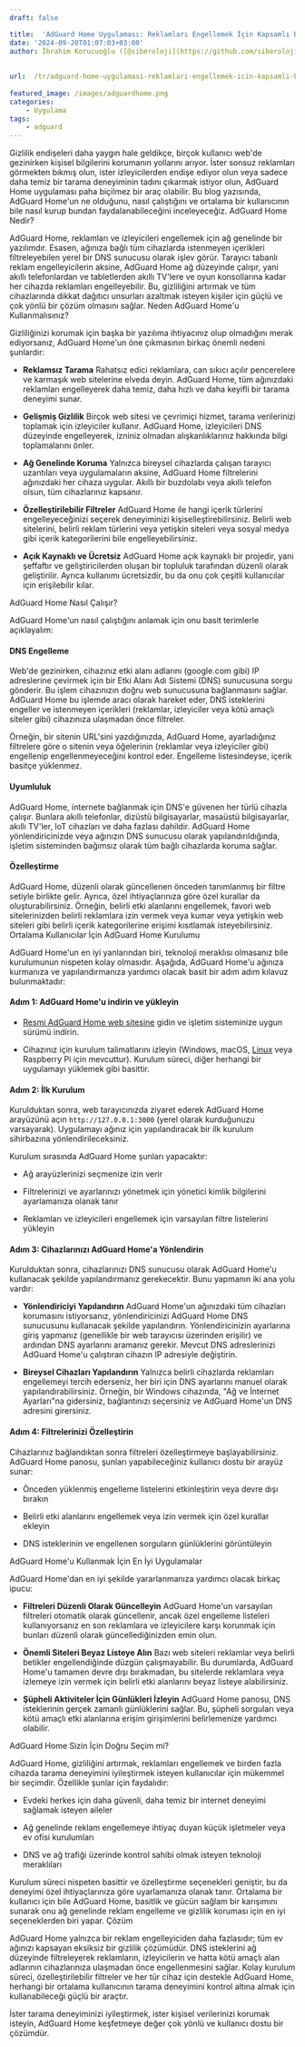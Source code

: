 ```yaml
---
draft: false

title:  'AdGuard Home Uygulaması: Reklamları Engellemek İçin Kapsamlı Bir Kılavuz'
date: '2024-09-20T01:07:03+03:00'
author: İbrahim Korucuoğlu ([@siberoloji](https://github.com/siberoloji))
 
 
url:  /tr/adguard-home-uygulamasi-reklamlari-engellemek-icin-kapsamli-bir-kilavuz/
 
featured_image: /images/adguardhome.png
categories:
    - Uygulama
tags:
    - adguard
---
```



Gizlilik endişeleri daha yaygın hale geldikçe, birçok kullanıcı web'de gezinirken kişisel bilgilerini korumanın yollarını arıyor. İster sonsuz reklamları görmekten bıkmış olun, ister izleyicilerden endişe ediyor olun veya sadece daha temiz bir tarama deneyiminin tadını çıkarmak istiyor olun, AdGuard Home uygulaması paha biçilmez bir araç olabilir. Bu blog yazısında, AdGuard Home'un ne olduğunu, nasıl çalıştığını ve ortalama bir kullanıcının bile nasıl kurup bundan faydalanabileceğini inceleyeceğiz.
AdGuard Home Nedir?



AdGuard Home, reklamları ve izleyicileri engellemek için ağ genelinde bir yazılımdır. Esasen, ağınıza bağlı tüm cihazlarda istenmeyen içerikleri filtreleyebilen yerel bir DNS sunucusu olarak işlev görür. Tarayıcı tabanlı reklam engelleyicilerin aksine, AdGuard Home ağ düzeyinde çalışır, yani akıllı telefonlardan ve tabletlerden akıllı TV'lere ve oyun konsollarına kadar her cihazda reklamları engelleyebilir. Bu, gizliliğini artırmak ve tüm cihazlarında dikkat dağıtıcı unsurları azaltmak isteyen kişiler için güçlü ve çok yönlü bir çözüm olmasını sağlar.
Neden AdGuard Home'u Kullanmalısınız?



Gizliliğinizi korumak için başka bir yazılıma ihtiyacınız olup olmadığını merak ediyorsanız, AdGuard Home'un öne çıkmasının birkaç önemli nedeni şunlardır:


* **Reklamsız Tarama** Rahatsız edici reklamlara, can sıkıcı açılır pencerelere ve karmaşık web sitelerine elveda deyin. AdGuard Home, tüm ağınızdaki reklamları engelleyerek daha temiz, daha hızlı ve daha keyifli bir tarama deneyimi sunar.

* **Gelişmiş Gizlilik** Birçok web sitesi ve çevrimiçi hizmet, tarama verilerinizi toplamak için izleyiciler kullanır. AdGuard Home, izleyicileri DNS düzeyinde engelleyerek, izniniz olmadan alışkanlıklarınız hakkında bilgi toplamalarını önler.

* **Ağ Genelinde Koruma** Yalnızca bireysel cihazlarda çalışan tarayıcı uzantıları veya uygulamaların aksine, AdGuard Home filtrelerini ağınızdaki her cihaza uygular. Akıllı bir buzdolabı veya akıllı telefon olsun, tüm cihazlarınız kapsanır.

* **Özelleştirilebilir Filtreler** AdGuard Home ile hangi içerik türlerini engelleyeceğinizi seçerek deneyiminizi kişiselleştirebilirsiniz. Belirli web sitelerini, belirli reklam türlerini veya yetişkin siteleri veya sosyal medya gibi içerik kategorilerini bile engelleyebilirsiniz.

* **Açık Kaynaklı ve Ücretsiz** AdGuard Home açık kaynaklı bir projedir, yani şeffaftır ve geliştiricilerden oluşan bir topluluk tarafından düzenli olarak geliştirilir. Ayrıca kullanımı ücretsizdir, bu da onu çok çeşitli kullanıcılar için erişilebilir kılar.

AdGuard Home Nasıl Çalışır?



AdGuard Home'un nasıl çalıştığını anlamak için onu basit terimlerle açıklayalım:


#### DNS Engelleme



Web'de gezinirken, cihazınız etki alanı adlarını (google.com gibi) IP adreslerine çevirmek için bir Etki Alanı Adı Sistemi (DNS) sunucusuna sorgu gönderir. Bu işlem cihazınızın doğru web sunucusuna bağlanmasını sağlar. AdGuard Home bu işlemde aracı olarak hareket eder, DNS isteklerini engeller ve istenmeyen içerikleri (reklamlar, izleyiciler veya kötü amaçlı siteler gibi) cihazınıza ulaşmadan önce filtreler.



Örneğin, bir sitenin URL'sini yazdığınızda, AdGuard Home, ayarladığınız filtrelere göre o sitenin veya öğelerinin (reklamlar veya izleyiciler gibi) engellenip engellenmeyeceğini kontrol eder. Engelleme listesindeyse, içerik basitçe yüklenmez.


#### Uyumluluk



AdGuard Home, internete bağlanmak için DNS'e güvenen her türlü cihazla çalışır. Bunlara akıllı telefonlar, dizüstü bilgisayarlar, masaüstü bilgisayarlar, akıllı TV'ler, IoT cihazları ve daha fazlası dahildir. AdGuard Home yönlendiricinizde veya ağınızın DNS sunucusu olarak yapılandırıldığında, işletim sisteminden bağımsız olarak tüm bağlı cihazlarda koruma sağlar.


#### Özelleştirme



AdGuard Home, düzenli olarak güncellenen önceden tanımlanmış bir filtre setiyle birlikte gelir. Ayrıca, özel ihtiyaçlarınıza göre özel kurallar da oluşturabilirsiniz. Örneğin, belirli etki alanlarını engellemek, favori web sitelerinizden belirli reklamlara izin vermek veya kumar veya yetişkin web siteleri gibi belirli içerik kategorilerine erişimi kısıtlamak isteyebilirsiniz.
Ortalama Kullanıcılar İçin AdGuard Home Kurulumu



AdGuard Home'un en iyi yanlarından biri, teknoloji meraklısı olmasanız bile kurulumunun nispeten kolay olmasıdır. Aşağıda, AdGuard Home'u ağınıza kurmanıza ve yapılandırmanıza yardımcı olacak basit bir adım adım kılavuz bulunmaktadır:


#### Adım 1: AdGuard Home'u indirin ve yükleyin


* <a href="https://adguard.com/en/adguard-home/overview.html">Resmi AdGuard Home web sitesine</a> gidin ve işletim sisteminize uygun sürümü indirin.

* Cihazınız için kurulum talimatlarını izleyin (Windows, macOS, <a href="https://www.siberoloji.com/adguard-home-application-a-comprehensive-guide-to-block-ads/#"> Linux</a> veya Raspberry Pi için mevcuttur). Kurulum süreci, diğer herhangi bir uygulamayı yüklemek gibi basittir.



#### Adım 2: İlk Kurulum



Kurulduktan sonra, web tarayıcınızda ziyaret ederek AdGuard Home arayüzünü açın `http://127.0.0.1:3000` (yerel olarak kurduğunuzu varsayarak). Uygulamayı ağınız için yapılandıracak bir ilk kurulum sihirbazına yönlendirileceksiniz.



Kurulum sırasında AdGuard Home şunları yapacaktır:


* Ağ arayüzlerinizi seçmenize izin verir

* Filtrelerinizi ve ayarlarınızı yönetmek için yönetici kimlik bilgilerini ayarlamanıza olanak tanır

* Reklamları ve izleyicileri engellemek için varsayılan filtre listelerini yükleyin



#### Adım 3: Cihazlarınızı AdGuard Home'a ​​Yönlendirin



Kurulduktan sonra, cihazlarınızı DNS sunucusu olarak AdGuard Home'u kullanacak şekilde yapılandırmanız gerekecektir. Bunu yapmanın iki ana yolu vardır:


* **Yönlendiriciyi Yapılandırın** AdGuard Home'un ağınızdaki tüm cihazları korumasını istiyorsanız, yönlendiricinizi AdGuard Home DNS sunucusunu kullanacak şekilde yapılandırın. Yönlendiricinizin ayarlarına giriş yapmanız (genellikle bir web tarayıcısı üzerinden erişilir) ve ardından DNS ayarlarını aramanız gerekir. Mevcut DNS adreslerinizi AdGuard Home'u çalıştıran cihazın IP adresiyle değiştirin.

* **Bireysel Cihazları Yapılandırın** Yalnızca belirli cihazlarda reklamları engellemeyi tercih ederseniz, her biri için DNS ayarlarını manuel olarak yapılandırabilirsiniz. Örneğin, bir Windows cihazında, "Ağ ve İnternet Ayarları"na gidersiniz, bağlantınızı seçersiniz ve AdGuard Home'un DNS adresini girersiniz.



#### Adım 4: Filtrelerinizi Özelleştirin



Cihazlarınız bağlandıktan sonra filtreleri özelleştirmeye başlayabilirsiniz. AdGuard Home panosu, şunları yapabileceğiniz kullanıcı dostu bir arayüz sunar:


* Önceden yüklenmiş engelleme listelerini etkinleştirin veya devre dışı bırakın

* Belirli etki alanlarını engellemek veya izin vermek için özel kurallar ekleyin

* DNS isteklerinin ve engellenen sorguların günlüklerini görüntüleyin

AdGuard Home'u Kullanmak İçin En İyi Uygulamalar



AdGuard Home'dan en iyi şekilde yararlanmanıza yardımcı olacak birkaç ipucu:


* **Filtreleri Düzenli Olarak Güncelleyin** AdGuard Home'un varsayılan filtreleri otomatik olarak güncellenir, ancak özel engelleme listeleri kullanıyorsanız en son reklamlara ve izleyicilere karşı korunmak için bunları düzenli olarak güncellediğinizden emin olun.

* **Önemli Siteleri Beyaz Listeye Alın** Bazı web siteleri reklamlar veya belirli betikler engellendiğinde düzgün çalışmayabilir. Bu durumlarda, AdGuard Home'u tamamen devre dışı bırakmadan, bu sitelerde reklamlara veya izlemeye izin vermek için belirli etki alanlarını beyaz listeye alabilirsiniz.

* **Şüpheli Aktiviteler İçin Günlükleri İzleyin** AdGuard Home panosu, DNS isteklerinin gerçek zamanlı günlüklerini sağlar. Bu, şüpheli sorguları veya kötü amaçlı etki alanlarına erişim girişimlerini belirlemenize yardımcı olabilir.

AdGuard Home Sizin İçin Doğru Seçim mi?



AdGuard Home, gizliliğini artırmak, reklamları engellemek ve birden fazla cihazda tarama deneyimini iyileştirmek isteyen kullanıcılar için mükemmel bir seçimdir. Özellikle şunlar için faydalıdır:


* Evdeki herkes için daha güvenli, daha temiz bir internet deneyimi sağlamak isteyen aileler

* Ağ genelinde reklam engellemeye ihtiyaç duyan küçük işletmeler veya ev ofisi kurulumları

* DNS ve ağ trafiği üzerinde kontrol sahibi olmak isteyen teknoloji meraklıları




Kurulum süreci nispeten basittir ve özelleştirme seçenekleri geniştir, bu da deneyimi özel ihtiyaçlarınıza göre uyarlamanıza olanak tanır. Ortalama bir kullanıcı için bile AdGuard Home, basitlik ve gücün sağlam bir karışımını sunarak onu ağ genelinde reklam engelleme ve gizlilik koruması için en iyi seçeneklerden biri yapar.
Çözüm



AdGuard Home yalnızca bir reklam engelleyiciden daha fazlasıdır; tüm ev ağınızı kapsayan eksiksiz bir gizlilik çözümüdür. DNS isteklerini ağ düzeyinde filtreleyerek reklamların, izleyicilerin ve hatta kötü amaçlı alan adlarının cihazlarınıza ulaşmadan önce engellenmesini sağlar. Kolay kurulum süreci, özelleştirilebilir filtreler ve her tür cihaz için destekle AdGuard Home, herhangi bir ortalama kullanıcının tarama deneyimini kontrol altına almak için kullanabileceği güçlü bir araçtır.



İster tarama deneyiminizi iyileştirmek, ister kişisel verilerinizi korumak isteyin, AdGuard Home keşfetmeye değer çok yönlü ve kullanıcı dostu bir çözümdür.
